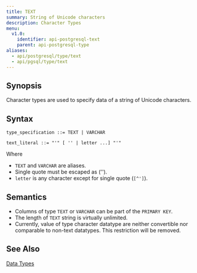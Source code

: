 ```yaml
---
title: TEXT
summary: String of Unicode characters
description: Character Types
menu:
  v1.0:
    identifier: api-postgresql-text
    parent: api-postgresql-type
aliases:
  - api/postgresql/type/text
  - api/pgsql/type/text
---
```


## Synopsis
Character types are used to specify data of a string of Unicode characters.

## Syntax
```
type_specification ::= TEXT | VARCHAR

text_literal ::= "'" [ '' | letter ...] "'"
```

Where 

- `TEXT` and `VARCHAR` are aliases.
- Single quote must be escaped as ('').
- `letter` is any character except for single quote (`[^']`).

## Semantics

- Columns of type `TEXT` or `VARCHAR` can be part of the `PRIMARY KEY`.
- The length of `TEXT` string is virtually unlimited.
- Currently, value of type character datatype are neither convertible nor comparable to non-text datatypes. This restriction will be removed.

## See Also

[Data Types](..#datatypes)
